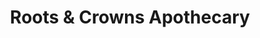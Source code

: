 ---
title: "Roots & Crowns Apothecary"
url: /portland/roots-und-crowns-apothecary/
shop: Modehaus
---